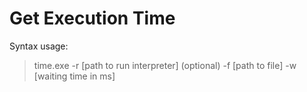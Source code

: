 
# Get Execution Time

Syntax usage:
> time.exe -r [path to run interpreter] (optional) -f [path to file] -w [waiting time in ms]

